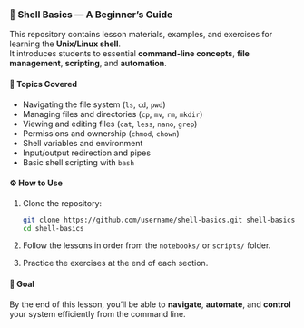 
### 🐚 Shell Basics — A Beginner’s Guide

This repository contains lesson materials, examples, and exercises for learning the **Unix/Linux shell**.  
It introduces students to essential **command-line concepts**, **file management**, **scripting**, and **automation**.

#### 📘 Topics Covered
- Navigating the file system (`ls`, `cd`, `pwd`)
- Managing files and directories (`cp`, `mv`, `rm`, `mkdir`)
- Viewing and editing files (`cat`, `less`, `nano`, `grep`)
- Permissions and ownership (`chmod`, `chown`)
- Shell variables and environment
- Input/output redirection and pipes
- Basic shell scripting with `bash`

#### ⚙️ How to Use
1. Clone the repository:
   ```bash
   git clone https://github.com/username/shell-basics.git shell-basics
   cd shell-basics
   ```

2. Follow the lessons in order from the `notebooks/` or `scripts/` folder.
3. Practice the exercises at the end of each section.

#### 🎯 Goal

By the end of this lesson, you’ll be able to **navigate**, **automate**, and **control** your system efficiently from the command line.

